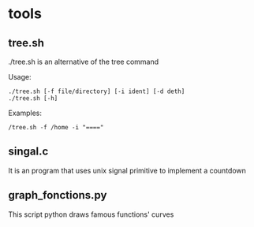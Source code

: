 # tools

## tree.sh

./tree.sh is an alternative of the tree command 

Usage:

	./tree.sh [-f file/directory] [-i ident] [-d deth] 
	./tree.sh [-h]
	
Examples:

	/tree.sh -f /home -i "====" 


## singal.c

It is an program that uses unix signal primitive to implement a countdown

## graph_fonctions.py

This script python draws famous functions' curves
